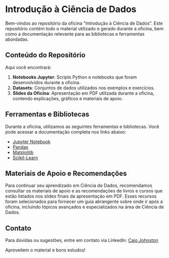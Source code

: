
# Introdução à Ciência de Dados

Bem-vindos ao repositório da oficina "Introdução à Ciência de Dados". Este repositório contém todo o material utilizado e gerado durante a oficina, bem como a documentação relevante para as bibliotecas e ferramentas abordadas.

## Conteúdo do Repositório

Aqui você encontrará:

1. **Notebooks Jupyter**: Scripts Python e notebooks que foram desenvolvidos durante a oficina.
2. **Datasets**: Conjuntos de dados utilizados nos exemplos e exercícios.
3. **Slides da Oficina**: Apresentação em PDF utilizada durante a oficina, contendo explicações, gráficos e materiais de apoio.

## Ferramentas e Bibliotecas

Durante a oficina, utilizamos as seguintes ferramentas e bibliotecas. Você pode acessar a documentação completa nos links abaixo:

- [Jupyter Notebook](https://jupyter.org/documentation)
- [Pandas](https://pandas.pydata.org/pandas-docs/stable/)
- [Matplotlib](https://matplotlib.org/stable/contents.html)
- [Scikit-Learn](https://scikit-learn.org/stable/user_guide.html)

## Materiais de Apoio e Recomendações

Para continuar seu aprendizado em Ciência de Dados, recomendamos consultar os materiais de apoio e as recomendações de livros e cursos que estão listados nos slides finais da apresentação em PDF. Esses recursos foram selecionados para fornecer um guia abrangente sobre onde ir após a oficina, incluindo tópicos avançados e especializados na área de Ciência de Dados.

## Contato

Para dúvidas ou sugestões, entre em contato via LinkedIn: [Caio Johnston](https://www.linkedin.com/in/caio-johnston/)

Aproveitem o material e bons estudos!
